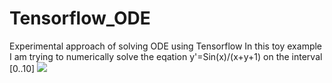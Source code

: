 # Tensorflow_ODE
Experimental approach of solving ODE using Tensorflow
In this toy example I am trying to numerically solve the eqation y'=Sin(x)/(x+y+1) on the interval [0..10]
<img src="https://render.githubusercontent.com/render/math?math=y'=\frac{sin(x)}{x+y+1}">
